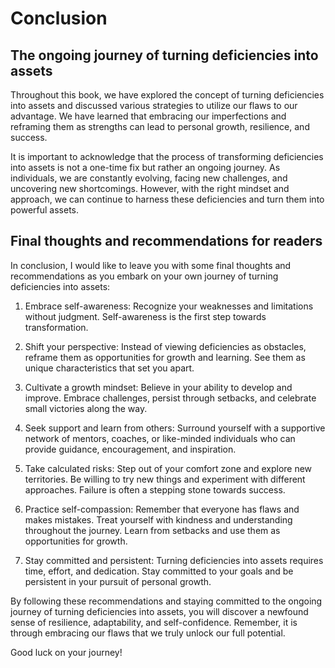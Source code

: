 Conclusion
===================

The ongoing journey of turning deficiencies into assets
-------------------------------------------------------

Throughout this book, we have explored the concept of turning deficiencies into assets and discussed various strategies to utilize our flaws to our advantage. We have learned that embracing our imperfections and reframing them as strengths can lead to personal growth, resilience, and success.

It is important to acknowledge that the process of transforming deficiencies into assets is not a one-time fix but rather an ongoing journey. As individuals, we are constantly evolving, facing new challenges, and uncovering new shortcomings. However, with the right mindset and approach, we can continue to harness these deficiencies and turn them into powerful assets.

Final thoughts and recommendations for readers
----------------------------------------------

In conclusion, I would like to leave you with some final thoughts and recommendations as you embark on your own journey of turning deficiencies into assets:

1. Embrace self-awareness: Recognize your weaknesses and limitations without judgment. Self-awareness is the first step towards transformation.

2. Shift your perspective: Instead of viewing deficiencies as obstacles, reframe them as opportunities for growth and learning. See them as unique characteristics that set you apart.

3. Cultivate a growth mindset: Believe in your ability to develop and improve. Embrace challenges, persist through setbacks, and celebrate small victories along the way.

4. Seek support and learn from others: Surround yourself with a supportive network of mentors, coaches, or like-minded individuals who can provide guidance, encouragement, and inspiration.

5. Take calculated risks: Step out of your comfort zone and explore new territories. Be willing to try new things and experiment with different approaches. Failure is often a stepping stone towards success.

6. Practice self-compassion: Remember that everyone has flaws and makes mistakes. Treat yourself with kindness and understanding throughout the journey. Learn from setbacks and use them as opportunities for growth.

7. Stay committed and persistent: Turning deficiencies into assets requires time, effort, and dedication. Stay committed to your goals and be persistent in your pursuit of personal growth.

By following these recommendations and staying committed to the ongoing journey of turning deficiencies into assets, you will discover a newfound sense of resilience, adaptability, and self-confidence. Remember, it is through embracing our flaws that we truly unlock our full potential.

Good luck on your journey!
